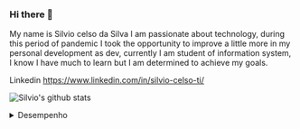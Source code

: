 ### Hi there 👋

 My name is Silvio celso da Silva I am passionate about technology, during this period of pandemic I took the opportunity to improve a little more in my personal development as dev, currently I am student of information system, I know I have much to learn but I am determined to achieve my goals.

Linkedin
https://www.linkedin.com/in/silvio-celso-ti/

![Silvio's github stats](https://github-readme-stats.vercel.app/api?username=Silvio-Hub&show_icons=true&theme=radical)

<details>
 <summary> Desempenho </b></summary>
 <br> 


</details>


<!--
**Silvio-Hub/Silvio-Hub** is a ✨ _special_ ✨ repository because its `README.md` (this file) appears on your GitHub profile.

Here are some ideas to get you started:

- 🔭 I’m currently working on ...
- 🌱 I’m currently learning ...
- 👯 I’m looking to collaborate on ...
- 🤔 I’m looking for help with ...
- 💬 Ask me about ...
- 📫 How to reach me: ...
- 😄 Pronouns: ...
- ⚡ Fun fact: ...
-->
